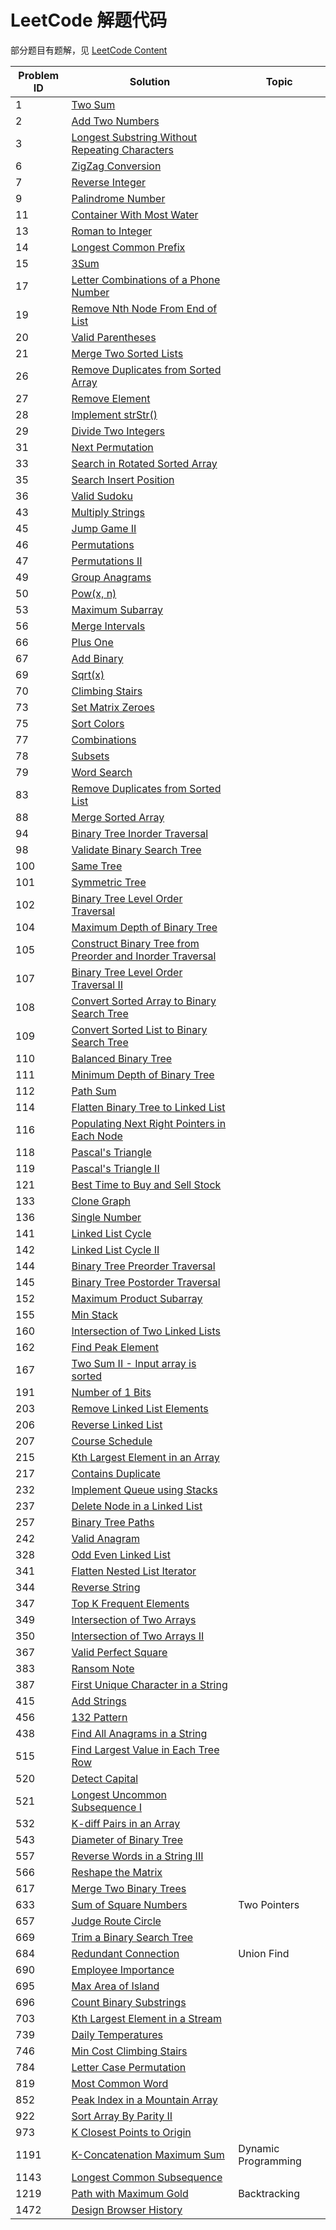 # LeetCode 解题代码

部分题目有题解，见 [LeetCode Content](http://www.scutmath.com/contents/)

| Problem ID | Solution | Topic |
| ---- | ---- | --- |
| 1   | [Two Sum](./1_TwoSum/) | |
| 2   | [Add Two Numbers](./2_AddTwoNumbers/) | |
| 3   | [Longest Substring Without Repeating Characters](./3_LongestSubstringWithoutRepeatingCharacters/) | |
| 6   | [ZigZag Conversion](./6_ZigZagConversion/) | |
| 7   | [Reverse Integer](./7_ReverseInteger/) | |
| 9   | [Palindrome Number](./9_PalindromeNumber/) | |
| 11  | [Container With Most Water](./11_ContainerWithMostWater/) | |
| 13  | [Roman to Integer](./13_RomanToInteger/) | |
| 14  | [Longest Common Prefix](./14_LongestCommonPrefix/) | |
| 15  | [3Sum](./15_3Sum/) | |
| 17  | [Letter Combinations of a Phone Number](./1-100/17_LetterCombinationsOfAPhoneNumber/) | |
| 19  | [Remove Nth Node From End of List](./19_RemoveNthNodeFromEndOfList/) | |
| 20  | [Valid Parentheses](./20_ValidParentheses/) | |
| 21  | [Merge Two Sorted Lists](./21_MergeTwoSortedLists/) | |
| 26  | [Remove Duplicates from Sorted Array](./26_RemoveDuplicatesFromSortedArray/) | |
| 27  | [Remove Element](./27_RemoveElement/) | |
| 28  | [Implement strStr()](./28_Implement_Strstr/) | |
| 29  | [Divide Two Integers](./29_DivideTwoIntegers/) | |
| 31  | [Next Permutation](./31_NextPermutation/) | |
| 33  | [Search in Rotated Sorted Array](./1-100/33_SearchInRotatedSortedArray/) | |
| 35  | [Search Insert Position](./35_SearchInsertPosition/) | |
| 36  | [Valid Sudoku](./1-100/36_ValidSudoku) | |
| 43  | [Multiply Strings](./43_MultiplyStrings/) | |
| 45  | [Jump Game II](./45_JumpGameII/) | |
| 46  | [Permutations](./46_Permutations/) | |
| 47  | [Permutations II](./47_PermutationsII/) | |
| 49  | [Group Anagrams](./1-100/49_GroupAnagrams) | |
| 50  | [Pow(x, n)](./50_Pow/) | |
| 53  | [Maximum Subarray](./1-100/53_MaximumSubarray/) | |
| 56  | [Merge Intervals](./56_MergeIntervals) | |
| 66  | [Plus One](./66_PlusOne/) | |
| 67  | [Add Binary](./67_AddBinary/) | |
| 69  | [Sqrt(x)](./69_SqrtX/) | |
| 70  | [Climbing Stairs](./70_ClimbingStairs/) | |
| 73  | [Set Matrix Zeroes](./1-100/73_SetMatrixZeroes) | |
| 75  | [Sort Colors](./75_SortColors/) | |
| 77  | [Combinations](./1-100/77_Combinations/) | |
| 78  | [Subsets](./1-100/78_Subsets/) | |
| 79  | [Word Search](./1-100/79_WordSearch/) | |
| 83  | [Remove Duplicates from Sorted List](./83_RemoveDuplicatesFromSortedList/) | |
| 88  | [Merge Sorted Array](./1-100/88_MergeSortedArray/) | |
| 94  | [Binary Tree Inorder Traversal](./1-100/94_BinaryTreeInorderTraversal/) | |
| 98  | [Validate Binary Search Tree](./98_ValidateBinarySearchTree/) | |
| 100 | [Same Tree](./100_SameTree/) | |
| 101 | [Symmetric Tree](./101_SymmetricTree/) | |
| 102 | [Binary Tree Level Order Traversal](./101-200/102_BinaryTreeLevelOrderTraversal/) | |
| 104 | [Maximum Depth of Binary Tree](./101-200/104_MaximumDepthOfBinaryTree/) | |
| 105 | [Construct Binary Tree from Preorder and Inorder Traversal](./101-200/105_ConstructBinaryTreeFromPreorderAndInorderTraversal/) | |
| 107 | [Binary Tree Level Order Traversal II](./107_BinaryTreeLevelOrderTraversalII/) | |
| 108 | [Convert Sorted Array to Binary Search Tree](./108_ConvertSortedArrayToBinarySearchTree/) | |
| 109 | [Convert Sorted List to Binary Search Tree](./109_ConvertSortedListToBinarySearchTree/) | |
| 110 | [Balanced Binary Tree](./110_BalancedBinaryTree/) | |
| 111 | [Minimum Depth of Binary Tree](https://leetcode.com/problems/minimum-depth-of-binary-tree/description/) | |
| 112 | [Path Sum](https://leetcode.com/problems/path-sum/description/) | |
| 114 | [Flatten Binary Tree to Linked List](https://leetcode.com/problems/flatten-binary-tree-to-linked-list/description/) | |
| 116 | [Populating Next Right Pointers in Each Node](./116_PopulatingNextRightPointersInEachNode/) | |
| 118 | [Pascal's Triangle](./101-200/118_PascalTriangle) | |
| 119 | [Pascal's Triangle II](https://leetcode.com/problems/pascals-triangle-ii/description/) | |
| 121 | [Best Time to Buy and Sell Stock](./101-200/121_BestTimeToBuyAndSellStock) | |
| 133 | [Clone Graph](https://leetcode.com/problems/clone-graph/) | |
| 136 | [Single Number](https://leetcode.com/problems/single-number/description/) | |
| 141 | [Linked List Cycle](./141_LinkedListCycle) | |
| 142 | [Linked List Cycle II](./142_LinkedListCycleII) | |
| 144 | [Binary Tree Preorder Traversal](./101-200/144_BinaryTreePreorderTraversal/) | |
| 145 | [Binary Tree Postorder Traversal](./101-200/145_BinaryTreePostorderTraversal/) | |
| 152 | [Maximum Product Subarray](https://leetcode.com/problems/maximum-product-subarray/description/) | |
| 155 | [Min Stack](./155_MinStack/) | |
| 160 | [Intersection of Two Linked Lists](./160_IntersectionOfTwoLinkedLists/) | |
| 162 | [Find Peak Element](https://leetcode.com/problems/find-peak-element/description/) | |
| 167 | [Two Sum II - Input array is sorted](https://leetcode.com/problems/two-sum-ii-input-array-is-sorted/description/) | |
| 191 | [Number of 1 Bits](https://leetcode.com/problems/number-of-1-bits/description/) | |
| 203 | [Remove Linked List Elements](./203_RemoveLinkedListElements) | |
| 206 | [Reverse Linked List](./206_ReverseLinkedList/) | |
| 207 | [Course Schedule](https://leetcode.com/problems/course-schedule/) | |
| 215 | [Kth Largest Element in an Array](https://leetcode.com/problems/kth-largest-element-in-an-array/description/) | |
| 217 | [Contains Duplicate](./201-300/217_ContainsDuplicate) | |
| 232 | [Implement Queue using Stacks](https://leetcode.com/problems/implement-queue-using-stacks/description/) | |
| 237 | [Delete Node in a Linked List](https://leetcode.com/problems/delete-node-in-a-linked-list/description/) | |
| 257 | [Binary Tree Paths](https://leetcode.com/problems/binary-tree-paths/description/) | |
| 242 | [Valid Anagram](./201-300/242_ValidAnagram) | |
| 328 | [Odd Even Linked List](./328_OddEvenLinkedList) | |
| 341 | [Flatten Nested List Iterator](./341_FlattenNestedListIterator/) | |
| 344 | [Reverse String](https://leetcode.com/problems/reverse-string/description/) | |
| 347 | [Top K Frequent Elements](./347_TopKFrequentElements/) | |
| 349 | [Intersection of Two Arrays](./301-400/349_IntersectionOfTwoArrays/) | |
| 350 | [Intersection of Two Arrays II](./301-400/350_IntersectionOfTwoArraysII) | |
| 367 | [Valid Perfect Square](./367_ValidPerfectSquare) | |
| 383 | [Ransom Note](./301-400/383_RansomNote) | |
| 387 | [First Unique Character in a String](./301-400/387_FirstUniqueCharacterInAString) | |
| 415 | [Add Strings](https://leetcode.com/problems/add-strings/description/) | |
| 456 | [132 Pattern](./456_132Pattern/) | |
| 438 | [Find All Anagrams in a String](./438_FindAllAnagramsInAString/) | |
| 515 | [Find Largest Value in Each Tree Row](https://leetcode.com/problems/find-largest-value-in-each-tree-row/description/) | |
| 520 | [Detect Capital](https://leetcode.com/problems/detect-capital/description/) | |
| 521 | [Longest Uncommon Subsequence I](https://leetcode.com/problems/longest-uncommon-subsequence-i/description/) | |
| 532 | [K-diff Pairs in an Array](https://leetcode.com/problems/k-diff-pairs-in-an-array/description/) | |
| 543 | [Diameter of Binary Tree](./543_DiameterOfBinaryTree/) | |
| 557 | [Reverse Words in a String III](https://leetcode.com/problems/reverse-words-in-a-string-iii/description/) | |
| 566 | [Reshape the Matrix](./501-600/566_ReshapeTheMatrix) | |
| 617 | [Merge Two Binary Trees](https://leetcode.com/problems/merge-two-binary-trees/description/) | |
| 633 | [Sum of Square Numbers](./601-700/633_SumOfSquareNumbers) | Two Pointers |
| 657 | [Judge Route Circle](https://leetcode.com/problems/judge-route-circle/description/) | |
| 669 | [Trim a Binary Search Tree](https://leetcode.com/problems/trim-a-binary-search-tree/description/) | |
| 684 | [Redundant Connection](./601-700/684_RedundantConnection) | Union Find |
| 690 | [Employee Importance](https://leetcode.com/problems/employee-importance/description/) | |
| 695 | [Max Area of Island](https://leetcode.com/problems/max-area-of-island/description/) | |
| 696 | [Count Binary Substrings](https://leetcode.com/problems/count-binary-substrings/description/) | |
| 703 | [Kth Largest Element in a Stream](https://leetcode.com/problems/kth-largest-element-in-a-stream/) | |
| 739 | [Daily Temperatures](./739_DailyTemperatures/) | |
| 746 | [Min Cost Climbing Stairs](https://leetcode.com/problems/min-cost-climbing-stairs/description/) | |
| 784 | [Letter Case Permutation](./701-800/784_LetterCasePermutation/) | |
| 819 | [Most Common Word](https://leetcode.com/problems/most-common-word/description/) | |
| 852 | [Peak Index in a Mountain Array](https://leetcode.com/problems/peak-index-in-a-mountain-array/description/) | |
| 922 | [Sort Array By Parity II](https://leetcode.com/problems/sort-array-by-parity-ii/) | |
| 973 | [K Closest Points to Origin](./973_KClosestPointsToOrigin/) | |
| 1191 | [K-Concatenation Maximum Sum](./1101-1200/1191_K-ConcatenationMaximumSum/) | Dynamic Programming |
| 1143 | [Longest Common Subsequence](./1101-1200/1143_LongestCommonSubsequence/) | |
| 1219 | [Path with Maximum Gold](./1201-1300/1219_PathWithMaximumGold/) | Backtracking |
| 1472 | [Design Browser History](./1401-1500/1472_DesignBrowserHistory/) | |

